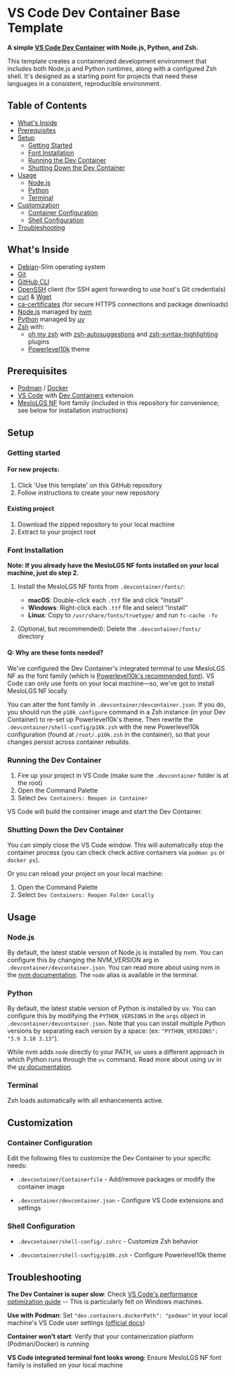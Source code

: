# VS Code Dev Container Base Template

**A simple [VS Code Dev Container](https://code.visualstudio.com/docs/devcontainers/containers) with Node.js, Python, and Zsh.**

This template creates a containerized development environment that includes both Node.js and Python runtimes, along with a configured Zsh shell. It's designed as a starting point for projects that need these languages in a consistent, reproducible environment.

## Table of Contents

-   [What's Inside](#whats-inside)
-   [Prerequisites](#prerequisites)
-   [Setup](#setup)
    -   [Getting Started](#getting-started)
    -   [Font Installation](#font-installation)
    -   [Running the Dev Container](#running-the-dev-container)
    -   [Shutting Down the Dev Container](#shutting-down-the-dev-container)
-   [Usage](#usage)
    -   [Node.js](#nodejs)
    -   [Python](#python)
    -   [Terminal](#terminal)
-   [Customization](#customization)
    -   [Container Configuration](#container-configuration)
    -   [Shell Configuration](#shell-configuration)
-   [Troubleshooting](#troubleshooting)

## What's Inside

-   [Debian](https://www.debian.org)-Slim operating system
-   [Git](https://git-scm.com)
-   [GitHub CLI](https://cli.github.com)
-   [OpenSSH](https://www.openssh.com) client (for SSH agent forwarding to use host's Git credentials)
-   [curl](https://curl.se) & [Wget](https://www.gnu.org/software/wget/)
-   [ca-certificates](https://packages.debian.org/sid/ca-certificates) (for secure HTTPS connections and package downloads)
-   [Node.js](https://nodejs.org/) managed by [nvm](https://github.com/nvm-sh/nvm)
-   [Python](https://www.python.org) managed by [uv](https://docs.astral.sh/uv/)
-   [Zsh](https://www.zsh.org) with:
    -   [oh my zsh](https://ohmyz.sh) with [zsh-autosuggestions](https://github.com/zsh-users/zsh-autosuggestions) and [zsh-syntax-highlighting](https://github.com/zsh-users/zsh-syntax-highlighting) plugins
    -   [Powerlevel10k](https://github.com/romkatv/powerlevel10k) theme

## Prerequisites

-   [Podman](https://podman.io) / [Docker](https://www.docker.com)
-   [VS Code](https://code.visualstudio.com/) with [Dev Containers](https://marketplace.visualstudio.com/items?itemName=ms-vscode-remote.remote-containers) extension
-   [MesloLGS NF](https://github.com/romkatv/powerlevel10k#fonts) font family (included in this repository for convenience; see below for installation instructions)

## Setup

### Getting started

#### For new projects:

1. Click 'Use this template' on this GitHub repository
2. Follow instructions to create your new repository

#### Existing project

1. Download the zipped repository to your local machine
2. Extract to your project root

### Font Installation

**Note: If you already have the MesloLGS NF fonts installed on your local machine, just do step 2.**

1. Install the MesloLGS NF fonts from `.devcontainer/fonts/`:

    - **macOS**: Double-click each `.ttf` file and click "Install"
    - **Windows**: Right-click each `.ttf` file and select "Install"
    - **Linux**: Copy to `/usr/share/fonts/truetype/` and run `fc-cache -fv`

2. (Optional, but recommended): Delete the `.devcontainer/fonts/` directory

#### Q: Why are these fonts needed?

We've configured the Dev Container's integrated terminal to use MesloLGS NF as the font family (which is [Powerlevel10k's recommended font](https://github.com/romkatv/powerlevel10k?tab=readme-ov-file#fonts)). VS Code can only use fonts on your local machine—so, we've got to install MesloLGS NF locally.

You can alter the font family in `.devcontainer/devcontainer.json`. If you do, you should run the `p10k configure` command in a Zsh instance (in your Dev Container) to re-set up Powerlevel10k's theme. Then rewrite the `.devcontainer/shell-config/p10k.zsh` with the new Powerlevel10k configuration (found at `/root/.p10k.zsh` in the container), so that your changes persist across container rebuilds.

### Running the Dev Container

1. Fire up your project in VS Code (make sure the `.devcontainer` folder is at the root)
2. Open the Command Palette
3. Select `Dev Containers: Reopen in Container`

VS Code will build the container image and start the Dev Container.

### Shutting Down the Dev Container

You can simply close the VS Code window. This will automatically stop the container process (you can check check active containers via `podman ps` or `docker ps`).

Or you can reload your project on your local machine:

1. Open the Command Palette
2. Select `Dev Containers: Reopen Folder Locally`

## Usage

### Node.js

By default, the latest stable version of Node.js is installed by nvm. You can configure this by changing the NVM_VERSION arg in `.devcontainer/devcontainer.json`. You can read more about using nvm in the [nvm documentation](https://github.com/nvm-sh/nvm#readme). The `node` alias is available in the terminal.

### Python

By default, the latest stable version of Python is installed by uv. You can configure this by modifying the `PYTHON_VERSIONS` in the `args` object in `.devcontainer/devcontainer.json`. Note that you can install multiple Python versions by separating each version by a space: (ex: `"PYTHON_VERSIONS": "3.9 3.10 3.13"`).

While nvm adds `node` directly to your PATH, uv uses a different approach in which Python runs through the `uv` command. Read more about using uv in the [uv documentation](https://docs.astral.sh/uv/).

### Terminal

Zsh loads automatically with all enhancements active.

## Customization

### Container Configuration

Edit the following files to customize the Dev Container to your specific needs:

-   `.devcontainer/Containerfile` - Add/remove packages or modify the container image

-   `.devcontainer/devcontainer.json` - Configure VS Code extensions and settings

### Shell Configuration

-   `.devcontainer/shell-config/.zshrc` - Customize Zsh behavior

-   `.devcontainer/shell-config/p10k.zsh` - Configure Powerlevel10k theme

## Troubleshooting

**The Dev Container is super slow**: Check [VS Code's performance optimization guide](https://code.visualstudio.com/remote/advancedcontainers/improve-performance) -- This is particularly felt on Windows machines.

**Use with Podman**: Set `"dev.containers.dockerPath": "podman"` in your local machine's VS Code user settings ([official docs](https://code.visualstudio.com/remote/advancedcontainers/docker-options#_podman))

**Container won't start**: Verify that your containerization platform (Podman/Docker) is running

**VS Code integrated terminal font looks wrong**: Ensure MesloLGS NF font family is installed on your local machine
